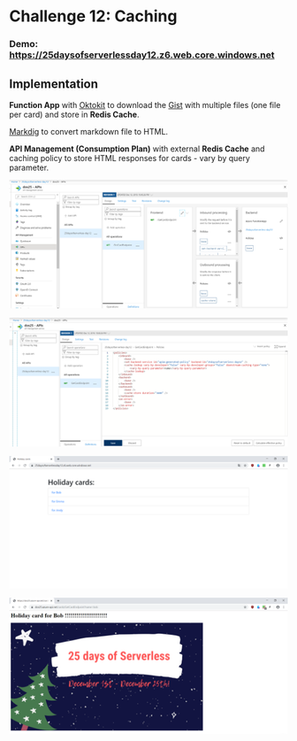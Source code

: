 # Challenge 12: Caching

### Demo: https://25daysofserverlessday12.z6.web.core.windows.net

## Implementation
**Function App** with [Oktokit](https://github.com/octokit) to download the [Gist](https://gist.github.com/mochecki/51612d5eef3c3ed8d8da3a608d0b49ee) with multiple files (one file per card) and store in **Redis Cache**. 

[Markdig](https://github.com/lunet-io/markdig_) to convert markdown file to HTML.

**API Management (Consumption Plan)** with external **Redis Cache** and caching policy to store HTML responses for cards - vary by query parameter.



![API Management](images/apimanagement.PNG)

![API Management-cache config](images/apimanagement-cache.PNG)

![Main Page](images/mainpage.PNG)

![Card](images/card.PNG)
